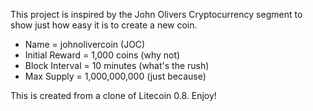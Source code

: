 This project is inspired by the John Olivers Cryptocurrency segment to show just how easy it is to create a new coin. 

* Name = johnolivercoin (JOC)
* Initial Reward = 1,000 coins (why not)
* Block Interval = 10 minutes (what's the rush)
* Max Supply = 1,000,000,000 (just because)

This is created from a clone of Litecoin 0.8. Enjoy!

